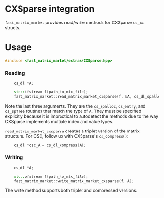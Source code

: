 # CXSparse integration

`fast_matrix_market` provides read/write methods for CXSparse `cs_xx` structs.

# Usage

```c++
#include <fast_matrix_market/extras/CXSparse.hpp>
```

### Reading
```c++
    cs_dl *A;

    std::ifstream f(path_to_mtx_file);
    fast_matrix_market::read_matrix_market_cxsparse(f, &A, cs_dl_spalloc, cs_dl_entry, cs_dl_spfree);
```
Note the last three arguments. They are the `cs_spalloc`, `cs_entry`, and `cs_spfree` routines that match the type
of `A`. They must be specified explicitly because it is impractical to autodetect the methods due to the way CXSparse
implements multiple index and value types.

`read_matrix_market_cxsparse` creates a triplet version of the matrix structure. For CSC, follow up with
CXSparse's `cs_compress()`:
```c++
    cs_dl *csc_A = cs_dl_compress(A);
```
### Writing

```c++
    cs_dl *A;

    std::ofstream f(path_to_mtx_file);
    fast_matrix_market::write_matrix_market_cxsparse(f, A);
```

The write method supports both triplet and compressed versions.